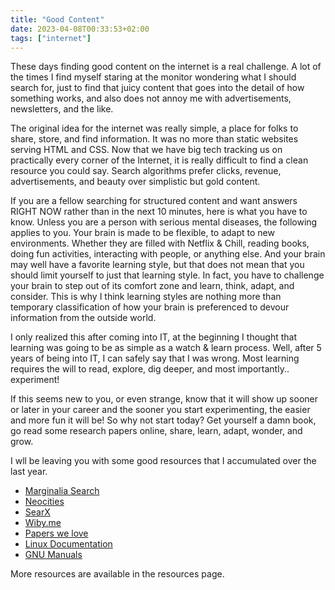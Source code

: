 ```yaml
---
title: "Good Content"
date: 2023-04-08T00:33:53+02:00
tags: ["internet"]
---
```


These days finding good content on the internet is a real challenge. A lot of
the times I find myself staring at the monitor wondering what I should search
for, just to find that juicy content that goes into the detail of how something
works, and also does not annoy me with advertisements, newsletters, and the
like.

The original idea for the internet was really simple, a place for folks to
share, store, and find information. It was no more than static websites serving
HTML and CSS. Now that we have big tech tracking us on practically every corner
of the Internet, it is really difficult to find a clean resource you could say.
Search algorithms prefer clicks, revenue, advertisements, and beauty over
simplistic but gold content.

If you are a fellow searching for structured content and want answers RIGHT NOW
rather than in the next 10 minutes, here is what you have to know. Unless you
are a person with serious mental diseases, the following applies to you. Your
brain is made to be flexible, to adapt to new environments. Whether they are
filled with Netflix & Chill, reading books, doing fun activities, interacting
with people, or anything else. And your brain may well have a favorite learning
style, but that does not mean that you should limit yourself to just that
learning style. In fact, you have to challenge your brain to step out of its
comfort zone and learn, think, adapt, and consider. This is why I think
learning styles are nothing more than temporary classification of how your
brain is preferenced to devour information from the outside world.

I only realized this after coming into IT, at the beginning I thought that
learning was going to be as simple as a watch & learn process. Well, after 5
years of being into IT, I can safely say that I was wrong. Most learning
requires the will to read, explore, dig deeper, and most importantly..
experiment!

If this seems new to you, or even strange, know that it will show up sooner or
later in your career and the sooner you start experimenting, the easier and
more fun it will be! So why not start today? Get yourself a damn book, go read
some research papers online, share, learn, adapt, wonder, and grow.

I wll be leaving you with some good resources that I accumulated over the last
year.
- [Marginalia Search](https://search.marginalia.nu/)
- [Neocities](https://neocities.org/browse)
- [SearX](https://searx.thegpm.org/)
- [Wiby.me](https://wiby.me)
- [Papers we love](https://paperswelove.org/)
- [Linux Documentation](https://linux.die.net/)
- [GNU Manuals](https://www.gnu.org/manual/manual.en.html)

More resources are available in the resources page.

